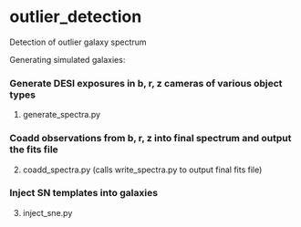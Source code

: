 # outlier_detection
Detection of outlier galaxy spectrum


Generating simulated galaxies:
### Generate DESI exposures in b, r, z cameras of various object types
1. generate_spectra.py
### Coadd observations from b, r, z into final spectrum and output the fits file
2. coadd_spectra.py (calls write_spectra.py to output final fits file)
### Inject SN templates into galaxies
3. inject_sne.py
